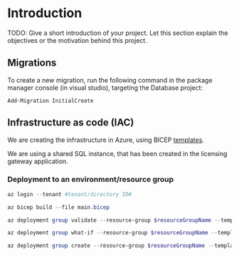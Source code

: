 # Introduction 
TODO: Give a short introduction of your project. Let this section explain the objectives or the motivation behind this project. 

## Migrations
To create a new migration, run the following command in the package manager console (in visual studio), targeting the Database project:

``` nuget
Add-Migration InitialCreate
```

## Infrastructure as code (IAC)
We are creating the infrastructure in Azure, using BICEP [templates](/.iac/).

We are using a shared SQL instance, that has been created in the licensing gateway application.

### Deployment to an environment/resource group

``` powershell
az login --tenant #tenant/directory ID#
```

``` powershell
az bicep build --file main.bicep
```
``` powershell
az deployment group validate --resource-group $resourceGroupName --template-file main.bicep --parameters parameters/main.parameters.dev.json
```
``` powershell
az deployment group what-if --resource-group $resourceGroupName --template-file main.bicep --parameters parameters/main.parameters.dev.json
```
``` powershell
az deployment group create --resource-group $resourceGroupName --template-file main.bicep --parameters parameters/main.parameters.dev.json
```